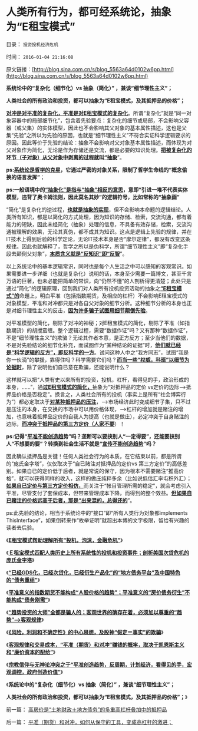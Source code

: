 # 人类所有行为，都可经系统论，抽象为“E租宝模式”

目录： `投资投机经济危机` 

时间： `2016-01-04 21:16:08` 

原文链接：[http://blog.sina.com.cn/s/blog_5563a64d0102w6pp.html](http://blog.sina.com.cn/s/blog_5563a64d0102w6pp.html)

**系统论中的“复杂化（细节化）vs 抽象（简化）” ，兼谈“细节理性主义”；**

**人类社会的所有政治和投资，都可以抽象为“E租宝模式，及其抵押品的价格”；**



[**对冲是对平准的复杂化，平准是对E租宝模式的复杂化**](../../../2015/12/31/平准（期货）和对冲，如何从保守的工具，变成高杠杆的激进；.md)。所谓“复杂化”就是“同一对象容器中的局部细节化”，包含着先验要点：复杂化的细节或局部，不会影响父容器（或父集）的实体模型，因此也不会影响其父对象的基本属性描述，这也是父集“先验”之所以为先验的原因，也就是“细节理性主义”不符合实证科学逻辑要求的原因。因此等价于先验的结论：抽象不会影响对父对象基本属性描述，而体现为对父对象作为简化，无论是作为存储还是交流，都是必要的知识处理。[**把被复杂化的环节（子对象）从父对象中剥离的过程就叫“抽象**](../../../2015/10/4/主流经济学why是伪科学，理解科学的抽象概念.md)”。

**ps:[**系统论是哲学的克星**](../../../2012/3/14/天无二日的科学和哲学信仰的“整体性”.md)，它通过严密的对象关系，限制了哲学生命线的“概念偷换的语言发挥”**；

**ps:一般语境中的[**“抽象化”是指与“抽象”相反的意思**](../../../2015/10/5/系统论对抽象的限定：奥卡姆剃刀的“简单化表述法则”；.md)，意即“引进一堆不代表实体模型，违背了奥卡姆法则，因此莫名其妙”的逻辑符号，比如常称的“抽象画”**

“简化”是复杂化的逆过程，[**也就是抽象的实现**](../../../2011/2/10/面向抽象对象的经济学分析步骤.md)，但不会影响本命题的逻辑结论。人类所有知识，都是以简化的方式处理，因为知识的存储、检索，交流沟通，都有着能力的短缺，因此未经简化（抽象）处理的信息，不具备有效存储，检索，交流沟通被理解的效果，无论其真伪，都不成其为知识。这点是逻辑上先验的规律，并在IT技术上得到后验的科学定论，无论IT技术本身是否“摩尔定律”，都没有改变这条规律。因此也就解释了，哲学之所以是伪科学，所谓“细节理性主义”即“复杂化手段去颠倒父对象”，[**本质含义就是“反知识”即“反智**](../../../2014/2/2/为什么民粹总是反科学？个人主义者的原则与沟通条令不可质疑.md)”。

以上系统论中的基本逻辑常识，同时也是每个人生活之中可以感知的客观常识。如果需要进一步详细（也就是复杂化）说明的话，本身至少需要一篇博文，甚至千言万语的巨著，也未必能把简单的常识，向“仍然不懂”的人剖析得更清楚；此处只是通过“简化”的逻辑原理，回到我们对人类所有投机投资活动的抽象之[**“E租宝模式”的**](../../../2015/12/13/“机构化扩张收入”要了E租宝的命；.md)命題上，明白平准（包括指数期货，及相应的杠杆）不会影响E租宝模式的对象模型，平准和对冲都只是对各自父对象的细节分析。这种细节分析的本身也正是对细节理性主义的反击，[**因为许多骗子试图用细节颠倒先验**](../../../2014/9/13/科学的世界观和方法论，与传统公知，逻辑冲突不可调和；.md)。

对平准模型的简化，剔除了对冲的神秘；对E租宝模式的简化，剔除了平准（如指数期货）的胡搅蛮缠。整个逻辑过程，需要“数据作证”吗？又有那种“数据作证”，不是“细节理性主义”的欺骗？无论其作者本意，是正方反方；至少当他们的数据，不是对先验结论的细节化补充，而试图作为“某种结论的证据”时，[**他们就已经是“科学逻辑的反方”，即反科学的一方**](../../../2014/1/22/细节理性主义免疫的三步曲，公式(邪恶＝愚蠢＋理性主义).md)。试问这种人中之“我方同志”，试图“我是你一伙滴”的攀援，靠得住吗？科学需要它们吗？[**而当一些“权威，科班”以细节为论据时**](../../../2014/2/26/如何看待苏联模式下的天堂数据？数据构成论据的逻辑条件.md)，除了说明他们自已意在欺骗，还能说明什么？

这样就可以把“人类有史以来所有的投资，投机，杠杆，看得见的手，政治形成的本身，……”，通[**过E租宝模式的简化，**](../../../2015/12/26/Ｅ租宝模式剖析美国次贷危机。多重杠杆的两层金字塔.md)抽象为“对抵押品的定价
vs定价的边际——>抵押品价格是否稳定”。换言之，人类社会所有的投机（事实上是所有“社会博弈行为”）都必定取决于[**对某种抵押品的压注**](../../../2015/12/23/君子善其事，必先利其器，试刀“土地财政高房价”.md)，——>市场经济此时变成细节子集，只不过是压注的本身，在交换的市场中可以用价格体现，——>杠杆的增加就是赌注的增加，也意味着抵押品定价的自我人为提高（也就是做庄），必定冲突于自身赌注的边际，[**而冲突于抵押品的第三方定价（人家不要**](../../../2009/9/9/人权是科斯交易成本理论的前提即议价权.md)）！

**ps:记得“[**平准不能创造趋**](../../../2015/12/29/“趋势投资的大师”全都是骗人的，及客观规律的“趋势”.md)势”吗？垄断可以要挟别人“一定得要”，还能要挟别人“不想要的要”？转换到社会生活不就是“[**宣传不能创造趋势**](../../../2010/5/25/趋势利益是不能“宣传”出来；预测未来就需要客观性；.md)”吗？**

因此确认抵押品是关键！任何人类社会行为的本质，在它结束以前，都是所谓的“庞氏金字塔”，仅仅取决于“自已赌注对抵押品的定价vs
第三方定价”的高低差别。如果自已的定价低于后者，就是常说的保守，因为根本不需要赌注“推高价格”，就可以获得同样的收入，这样的做庄纯粹多余（比如说低估汇率屯积外汇）；[**如果自已定价与第三方定价相仿，**](../../../2009/9/9/人权是科斯交易成本理论的前提即议价权.md)而关注于“帐目管理所需的稳定”，就会考虑引入平准，尽管支付了套保成本，但带来管理成本下降，而得到的整个效益。[**但如果自已赌注的价格远高于后者，那是“出来混的，总得还的**](../../../2015/12/31/平准（期货）和对冲，如何从保守的工具，变成高杠杆的激进；.md)”。

ps:此先验的结论，相当于系统论中的“接口”即“所有人类行为对象都implements
ThisInterface”，如果倒转来作“枚举证明”就超出本博的文字极限，留给有兴趣的读者去后验。

《[**E租宝模式帮助理解所有“投机，泡沫，金融危机”**](../../../2015/12/24/从E租宝理解所有“投机，泡沫，金融危机”的共同模式；.md)》

《[**Ｅ租宝模式匹配人类历史上所有系统性的投机和投资事件；剖析美国次贷危机的庞氏金字塔**](../../../2015/12/26/Ｅ租宝模式剖析美国次贷危机。多重杠杆的两层金字塔.md)》

《[**“已经GDS化，已经次贷化，已经衍生产品化”的“地方债务平台”及中国特色的“债务重组”**](../../../2015/12/27/美元次贷危机中，“GDS和金融衍生产品”的细节意义；.md)》

《[**平准意义的指数期货不能构成“Ａ股价格的趋势”；平准意义的“房价债务衍生”不能构成“债务刚需”**](../../../2015/12/28/“平准”的概念含义，理解左翼“经济学”的伪科学误区.md)》

《[**“趋势投资的大师”全都是骗人的；客观世界的确存在着，必须加以尊重的“趋势”——>客观规律**](../../../2015/12/29/“趋势投资的大师”全都是骗人的，及客观规律的“趋势”.md)》

《[**《风险，利润和不确定性》的中心思想，及股神“假定＝事实”的欺骗**](../../../2015/12/30/对冲的边际，神仙的极限，数学模型的神话.md)》

《[**客观规律和交易成本，“平准（期货）和对冲”赚钱的概率，取决于凯恩斯主义和“廉价资本的配给”**](../../../2015/12/31/平准（期货）和对冲，如何从保守的工具，变成高杠杆的激进；.md)》

《[**宗教信仰与无神论冲突之于“平准创造趋势，反周期，计划经济，看得见的手，宏观调控，政府创造价值”**](http://blog.sina.com.cn/s/blog_5563a64d0102w6md.html)》

《**系统论中的“复杂化（细节化）vs 抽象（简化）” ，兼谈“细节理性主义”；**

**人类社会的所有政治和投资，都可以抽象为“E租宝模式，及其抵押品的价格”；**》

前一篇： [高房价是“土地财政＋地方债务”的多重高杠杆叠加中的抵押品](../../../2016/1/6/高房价是“土地财政＋地方债务”的多重高杠杆叠加中的抵押品.md)

后一篇： [平准（期货）和对冲，如何从保守的工具，变成高杠杆的激进；](../../../2015/12/31/平准（期货）和对冲，如何从保守的工具，变成高杠杆的激进；.md)

